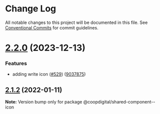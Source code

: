 # Change Log

All notable changes to this project will be documented in this file.
See [Conventional Commits](https://conventionalcommits.org) for commit guidelines.

# [2.2.0](https://github.com/coopdigital/coop-frontend/compare/@coopdigital/shared-component--icon@2.1.2...@coopdigital/shared-component--icon@2.2.0) (2023-12-13)


### Features

* adding write icon ([#529](https://github.com/coopdigital/coop-frontend/issues/529)) ([9037875](https://github.com/coopdigital/coop-frontend/commit/9037875c578ea549328626805b8cf9b2abc05cdb))





## [2.1.2](https://github.com/coopdigital/coop-frontend/compare/@coopdigital/shared-component--icon@2.1.1...@coopdigital/shared-component--icon@2.1.2) (2022-01-11)

**Note:** Version bump only for package @coopdigital/shared-component--icon
